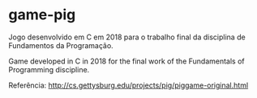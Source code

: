 # game-pig
Jogo desenvolvido em C em 2018 para o trabalho final da disciplina de Fundamentos da Programação.

Game developed in C in 2018 for the final work of the Fundamentals of Programming discipline.

Referência: http://cs.gettysburg.edu/projects/pig/piggame-original.html
